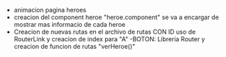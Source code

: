 - animacion pagina heroes
- creacion del component heroe "heroe.component" se va a encargar de mostrar mas informacio de cada heroe
- Creacion de nuevas rutas en el archivo de rutas CON ID
uso de RouterLink y creacion de index para "A"
-BOTON: Libreria Router y creacion de funcion de rutas "verHeroe()"
